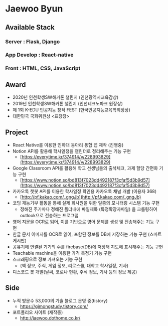 # Jaewoo Byun

## Available Stack
### Server : Flask, Django
### App Develop : React-native
### Front : HTML, CSS, JavaScript

## Award

- 2020년 인천학생SW해커톤 챌린지 (인천광역시교육감상) 
- 2019년 인천학생SW해커톤 챌린지 (인천테크노파크 원장상)
- 제 1회 K-EDU 인공지능 창작 FEST (한국인공지능교육학회장상)
- 대한민국 국회위원상 <표창장>


## Project

- React Native를 이용한 인하대 동아리 통합 앱 제작 (진행중)
- Notion API를 활용해 학사일정을 캘린더로 정리해주는 기능 구현
    - [https://everytime.kr/374914/v/228993829](https://everytime.kr/374914/v/228993829)
- Google Classroom API를 활용해 학교 선생님들의 출석체크, 과제 할당 간편화 기능 구현
    - [https://www.notion.so/bd813f7023dd492187f3cfaf5d3b9d57](https://www.notion.so/bd813f7023dd492187f3cfaf5d3b9d57)
- 카카오톡 챗봇 API를 이용한 학사일정 확인용 카카오톡 채널 개발 (이용자 368)
    - [http://pf.kakao.com/_gngJb](http://pf.kakao.com/_gngJb)
- 코딩 재능기부 활동을 통해 실제 회사원을 위한 일종의 모니터링 시스템 기능 구현
    - 정해진 주기마다 정해진 폴더내에 파일제목 (특정확장자파일) 을 크롤링하여 outlook으로 전송하는 프로그램
- 영어 지문을 OCR로 읽어, 이를 기반으로 영어 문제를 생성 및 전송해주는 기능 구현
- 한글 문서 이미지를 OCR로 읽어, 포함된 정보를 DB에 저장하는 기능 구현 (스마트 게시판)
- 공유기에 연결된 기기의 수를 firebase(DB)에 저장해 지도에 표시해주는 기능 구현
- Teachable machine을 이용한 가격 측정기 기능 구현
- 스크래핑으로 정보 가져오는 기능 구현
    - (책 정보, 주식, 게임 정보, 리로스쿨, 대학교 학사일정, 기사)
- 디스코드 봇 개발(날씨, 코로나 현황, 주식 정보, 기사 등의 정보 제공)


## Side 

- 누적 방문수 53,000의 기술 블로그 운영 중(tistory)
  - https://gimongstudy.tistory.com/
- 포트폴리오 사이트 (재작중)
  - http://jaewoo.dothome.co.kr/

